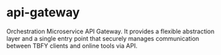 # api-gateway
Orchestration Microservice API Gateway. It provides a flexible abstraction layer and a single entry point that securely manages communication between TBFY clients and online tools via API.
